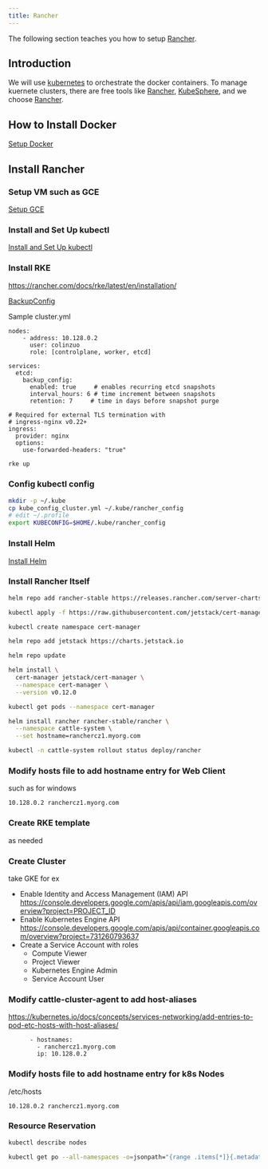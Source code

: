 ```yaml
---
title: Rancher
--- 
```


The following section teaches you how to setup [Rancher][].

## Introduction
We will use [kubernetes][] to orchestrate the docker containers.
To manage kuernete clusters, there are free tools like [Rancher][], 
[KubeSphere][], and we choose [Rancher][].

## How to Install Docker
[Setup Docker](./docker.md)

## Install Rancher

### Setup VM such as GCE
[Setup GCE](./gcloud.md)

### Install and Set Up kubectl
[Install and Set Up kubectl](./kubernetes.md)

### Install RKE
https://rancher.com/docs/rke/latest/en/installation/

[BackupConfig](https://rancher.com/docs/rancher/v2.x/en/backups/backups/ha-backups/)

Sample cluster.yml
```
nodes:
    - address: 10.128.0.2
      user: colinzuo
      role: [controlplane, worker, etcd]

services:
  etcd:
    backup_config:
      enabled: true     # enables recurring etcd snapshots
      interval_hours: 6 # time increment between snapshots
      retention: 7     # time in days before snapshot purge

# Required for external TLS termination with
# ingress-nginx v0.22+
ingress:
  provider: nginx
  options:
    use-forwarded-headers: "true"
```

```bash
rke up
```

### Config kubectl config
```bash
mkdir -p ~/.kube
cp kube_config_cluster.yml ~/.kube/rancher_config
# edit ~/.profile
export KUBECONFIG=$HOME/.kube/rancher_config
```

### Install Helm
[Install Helm](./helm.md)

### Install Rancher Itself
```bash
helm repo add rancher-stable https://releases.rancher.com/server-charts/stable

kubectl apply -f https://raw.githubusercontent.com/jetstack/cert-manager/release-0.12/deploy/manifests/00-crds.yaml

kubectl create namespace cert-manager

helm repo add jetstack https://charts.jetstack.io

helm repo update

helm install \
  cert-manager jetstack/cert-manager \
  --namespace cert-manager \
  --version v0.12.0

kubectl get pods --namespace cert-manager

helm install rancher rancher-stable/rancher \
  --namespace cattle-system \
  --set hostname=ranchercz1.myorg.com

kubectl -n cattle-system rollout status deploy/rancher
```

### Modify hosts file to add hostname entry for Web Client
such as for windows

```
10.128.0.2 ranchercz1.myorg.com
```

### Create RKE template
as needed

### Create Cluster
take GKE for ex

+ Enable Identity and Access Management (IAM) API
<https://console.developers.google.com/apis/api/iam.googleapis.com/overview?project=PROJECT_ID>
+ Enable Kubernetes Engine API
<https://console.developers.google.com/apis/api/container.googleapis.com/overview?project=731260793637>
+ Create a Service Account with roles
  - Compute Viewer
  - Project Viewer
  - Kubernetes Engine Admin
  - Service Account User

### Modify cattle-cluster-agent to add host-aliases
<https://kubernetes.io/docs/concepts/services-networking/add-entries-to-pod-etc-hosts-with-host-aliases/>
```
      - hostnames:
        - ranchercz1.myorg.com
        ip: 10.128.0.2
```

### Modify hosts file to add hostname entry for k8s Nodes
/etc/hosts

```
10.128.0.2 ranchercz1.myorg.com
```

### Resource Reservation
```bash
kubectl describe nodes

kubectl get po --all-namespaces -o=jsonpath="{range .items[*]}{.metadata.namespace}:{.metadata.name}{'\n'}{range .spec.containers[*]}  {.name}:{.resources.requests.cpu}{'\n'}{end}{'\n'}{end}"
```

[kubernetes]: https://kubernetes.io/
[KubeSphere]: https://kubesphere.io/en/
[Rancher]: https://rancher.com/
[Rancher-quickstart-manual-setup]: https://rancher.com/docs/rancher/v2.x/en/quick-start-guide/deployment/quickstart-manual-setup/
